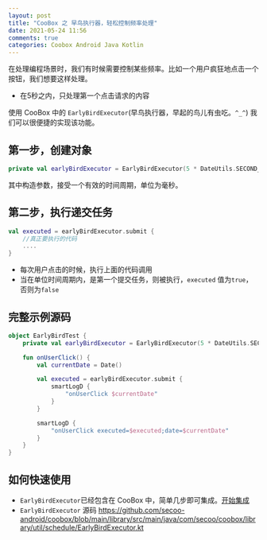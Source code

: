 ```yaml
---
layout: post
title: "CooBox 之 早鸟执行器，轻松控制频率处理"
date: 2021-05-24 11:56
comments: true
categories: Coobox Android Java Kotlin 
---
```


在处理编程场景时，我们有时候需要控制某些频率。比如一个用户疯狂地点击一个按钮，我们想要这样处理。

  * 在5秒之内，只处理第一个点击请求的内容

使用 CooBox 中的 `EarlyBirdExecutor`(早鸟执行器，早起的鸟儿有虫吃。`^_^`) 我们可以很便捷的实现该功能。

<!--more-->

## 第一步，创建对象
```kotlin
private val earlyBirdExecutor = EarlyBirdExecutor(5 * DateUtils.SECOND_IN_MILLIS);
```

其中构造参数，接受一个有效的时间周期，单位为毫秒。

## 第二步，执行递交任务
```kotlin
val executed = earlyBirdExecutor.submit {
    //真正要执行的代码
    ....
}
```

  * 每次用户点击的时候，执行上面的代码调用
  * 当在单位时间周期内，是第一个提交任务，则被执行，`executed` 值为`true`，否则为`false`

## 完整示例源码
```kotlin
object EarlyBirdTest {
    private val earlyBirdExecutor = EarlyBirdExecutor(5 * DateUtils.SECOND_IN_MILLIS);

    fun onUserClick() {
        val currentDate = Date()

        val executed = earlyBirdExecutor.submit {
            smartLogD {
                "onUserClick $currentDate"
            }
        }

        smartLogD {
            "onUserClick executed=$executed;date=$currentDate"
        }
    }
}
```

## 如何快速使用
  * `EarlyBirdExecutor`已经包含在 CooBox 中，简单几步即可集成。[开始集成](https://github.com/secoo-android/coobox)
  * `EarlyBirdExecutor` 源码 https://github.com/secoo-android/coobox/blob/main/library/src/main/java/com/secoo/coobox/library/util/schedule/EarlyBirdExecutor.kt
